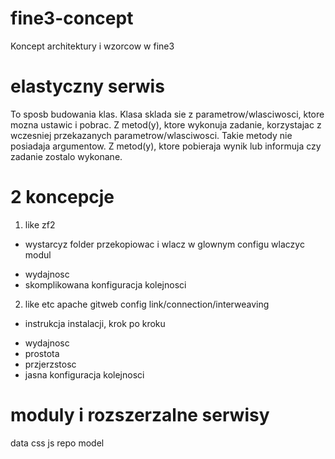 # fine3-concept

Koncept architektury i wzorcow w fine3

# elastyczny serwis

To sposb budowania klas. 
Klasa sklada sie z parametrow/wlasciwosci, ktore mozna ustawic i pobrac. 
Z metod(y), ktore wykonuja zadanie, korzystajac z wczesniej przekazanych parametrow/wlasciwosci.
Takie metody nie posiadaja argumentow.
Z metod(y), ktore pobieraja wynik lub informuja czy zadanie zostalo wykonane. 

# 2 koncepcje
1. like zf2
  + wystarcyz folder przekopiowac i wlacz w glownym configu wlaczyc modul
  - wydajnosc
  - skomplikowana konfiguracja kolejnosci
2. like etc apache gitweb config link/connection/interweaving
  - instrukcja instalacji, krok po kroku
  + wydajnosc
  + prostota 
  + przjerzstosc
  + jasna konfiguracja kolejnosci

# moduly i rozszerzalne serwisy

data
css
js
repo
model

